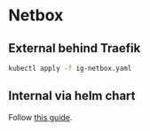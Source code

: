 # Netbox

## External behind Traefik

```bash
kubectl apply -f ig-netbox.yaml
```

## Internal via helm chart

Follow [this guide](https://github.com/bootc/netbox-chart).
